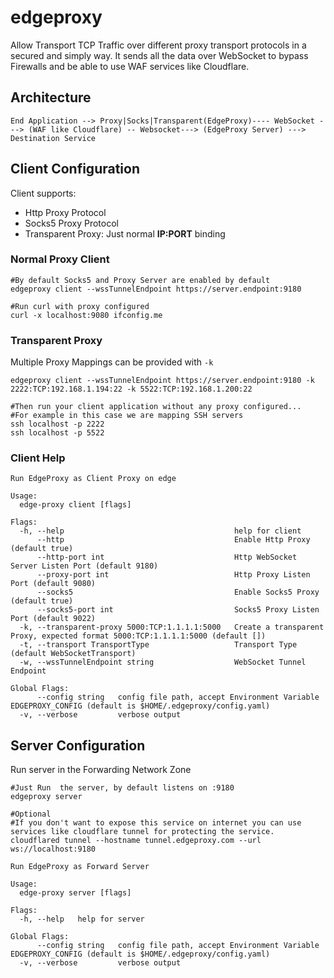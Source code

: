 # edgeproxy
Allow Transport TCP Traffic over different proxy transport protocols in a secured and simply way.
It sends all the data over WebSocket to bypass Firewalls and be able to use WAF services like Cloudflare.

## Architecture
```
End Application --> Proxy|Socks|Transparent(EdgeProxy)---- WebSocket ---> (WAF like Cloudflare) -- Websocket---> (EdgeProxy Server) ---> Destination Service
```


## Client Configuration
Client supports:
- Http Proxy Protocol
- Socks5 Proxy Protocol
- Transparent Proxy: Just normal **IP:PORT** binding

### Normal Proxy Client
```
#By default Socks5 and Proxy Server are enabled by default
edgeproxy client --wssTunnelEndpoint https://server.endpoint:9180

#Run curl with proxy configured
curl -x localhost:9080 ifconfig.me
```

### Transparent Proxy
Multiple Proxy Mappings can be provided with `-k`
```
edgeproxy client --wssTunnelEndpoint https://server.endpoint:9180 -k 2222:TCP:192.168.1.194:22 -k 5522:TCP:192.168.1.200:22

#Then run your client application without any proxy configured...
#For example in this case we are mapping SSH servers
ssh localhost -p 2222
ssh localhost -p 5522
```
### Client Help
```
Run EdgeProxy as Client Proxy on edge

Usage:
  edge-proxy client [flags]

Flags:
  -h, --help                                      help for client
      --http                                      Enable Http Proxy (default true)
      --http-port int                             Http WebSocket Server Listen Port (default 9180)
      --proxy-port int                            Http Proxy Listen Port (default 9080)
      --socks5                                    Enable Socks5 Proxy (default true)
      --socks5-port int                           Socks5 Proxy Listen Port (default 9022)
  -k, --transparent-proxy 5000:TCP:1.1.1.1:5000   Create a transparent Proxy, expected format 5000:TCP:1.1.1.1:5000 (default [])
  -t, --transport TransportType                   Transport Type (default WebSocketTransport)
  -w, --wssTunnelEndpoint string                  WebSocket Tunnel Endpoint

Global Flags:
      --config string   config file path, accept Environment Variable EDGEPROXY_CONFIG (default is $HOME/.edgeproxy/config.yaml)
  -v, --verbose         verbose output
```

## Server Configuration
Run server in  the Forwarding Network Zone
```
#Just Run  the server, by default listens on :9180
edgeproxy server

#Optional
#If you don't want to expose this service on internet you can use services like cloudflare tunnel for protecting the service.
cloudflared tunnel --hostname tunnel.edgeproxy.com --url ws://localhost:9180
```

```
Run EdgeProxy as Forward Server

Usage:
  edge-proxy server [flags]

Flags:
  -h, --help   help for server

Global Flags:
      --config string   config file path, accept Environment Variable EDGEPROXY_CONFIG (default is $HOME/.edgeproxy/config.yaml)
  -v, --verbose         verbose output
```

